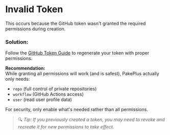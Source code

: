 # Invalid Token

This occurs because the GitHub token wasn't granted the required permissions during creation.

### Solution:

Follow the [GitHub Token Guide](../guide/token.md) to regenerate your token with proper permissions.

**Recommendation:**  
While granting all permissions will work (and is safest), PakePlus actually only needs:

-   `repo` (full control of private repositories)
-   `workflow` (GitHub Actions access)
-   `user` (read user profile data)

For security, only enable what's needed rather than all permissions.

> 🔍 _Tip: If you previously created a token, you may need to revoke and recreate it for new permissions to take effect._
